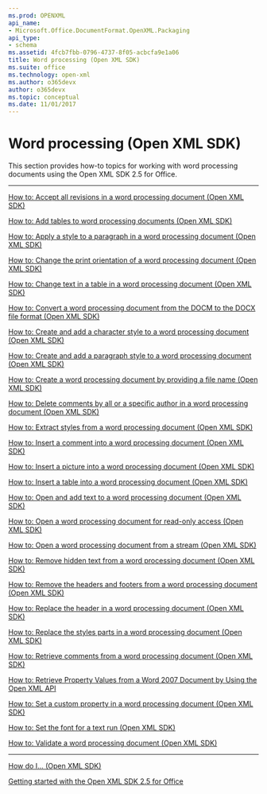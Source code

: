 ```yaml
---
ms.prod: OPENXML
api_name:
- Microsoft.Office.DocumentFormat.OpenXML.Packaging
api_type:
- schema
ms.assetid: 4fcb7fbb-0796-4737-8f05-acbcfa9e1a06
title: Word processing (Open XML SDK)
ms.suite: office
ms.technology: open-xml
ms.author: o365devx
author: o365devx
ms.topic: conceptual
ms.date: 11/01/2017
---
```

# Word processing (Open XML SDK)

This section provides how-to topics for working with word processing
documents using the Open XML SDK 2.5 for Office.


--------------------------------------------------------------------------------

<span sdata="link"> [How to: Accept all revisions in a word processing
document (Open XML SDK)](how-to-accept-all-revisions-in-a-word-processing-document.htm)
</span>

<span sdata="link"> [How to: Add tables to word processing documents
(Open XML SDK)](how-to-add-tables-to-word-processing-documents.htm) </span>

<span sdata="link"> [How to: Apply a style to a paragraph in a word
processing document (Open XML
SDK)](how-to-apply-a-style-to-a-paragraph-in-a-word-processing-document.htm) </span>

<span sdata="link"> [How to: Change the print orientation of a word
processing document (Open XML
SDK)](how-to-change-the-print-orientation-of-a-word-processing-document.htm) </span>

<span sdata="link"> [How to: Change text in a table in a word processing
document (Open XML SDK)](how-to-change-text-in-a-table-in-a-word-processing-document.htm)
</span>

<span sdata="link"> [How to: Convert a word processing document from the
DOCM to the DOCX file format (Open XML
SDK)](how-to-convert-a-word-processing-document-from-the-docm-to-the-docx-file-format.htm) </span>

<span sdata="link"> [How to: Create and add a character style to a word
processing document (Open XML
SDK)](how-to-create-and-add-a-character-style-to-a-word-processing-document.htm) </span>

<span sdata="link"> [How to: Create and add a paragraph style to a word
processing document (Open XML
SDK)](how-to-create-and-add-a-paragraph-style-to-a-word-processing-document.htm) </span>

<span sdata="link"> [How to: Create a word processing document by
providing a file name (Open XML
SDK)](how-to-create-a-word-processing-document-by-providing-a-file-name.htm) </span>

<span sdata="link"> [How to: Delete comments by all or a specific author
in a word processing document (Open XML
SDK)](how-to-delete-comments-by-all-or-a-specific-author-in-a-word-processing-document.htm) </span>

<span sdata="link"> [How to: Extract styles from a word processing
document (Open XML SDK)](how-to-extract-styles-from-a-word-processing-document.htm)
</span>

<span sdata="link"> [How to: Insert a comment into a word processing
document (Open XML SDK)](how-to-insert-a-comment-into-a-word-processing-document.htm)
</span>

<span sdata="link"> [How to: Insert a picture into a word processing
document (Open XML SDK)](how-to-insert-a-picture-into-a-word-processing-document.htm)
</span>

<span sdata="link"> [How to: Insert a table into a word processing
document (Open XML SDK)](how-to-insert-a-table-into-a-word-processing-document.htm)
</span>

<span sdata="link"> [How to: Open and add text to a word processing
document (Open XML SDK)](how-to-open-and-add-text-to-a-word-processing-document.htm)
</span>

<span sdata="link"> [How to: Open a word processing document for
read-only access (Open XML
SDK)](how-to-open-a-word-processing-document-for-read-only-access.htm) </span>

<span sdata="link"> [How to: Open a word processing document from a
stream (Open XML SDK)](how-to-open-a-word-processing-document-from-a-stream.htm) </span>

<span sdata="link"> [How to: Remove hidden text from a word processing
document (Open XML SDK)](how-to-remove-hidden-text-from-a-word-processing-document.htm)
</span>

<span sdata="link"> [How to: Remove the headers and footers from a word
processing document (Open XML
SDK)](how-to-remove-the-headers-and-footers-from-a-word-processing-document.htm) </span>

<span sdata="link"> [How to: Replace the header in a word processing
document (Open XML SDK)](how-to-replace-the-header-in-a-word-processing-document.htm)
</span>

<span sdata="link"> [How to: Replace the styles parts in a word
processing document (Open XML
SDK)](how-to-replace-the-styles-parts-in-a-word-processing-document.htm) </span>

<span sdata="link"> [How to: Retrieve comments from a word processing
document (Open XML SDK)](how-to-retrieve-comments-from-a-word-processing-document.htm)
</span>

[How to: Retrieve Property Values from a Word 2007 Document by Using the
Open XML
API](http://msdn.microsoft.com/library/e0aacc31-524a-4392-aafa-290bbf7ae7b9(Office.15).aspx)

<span sdata="link"> [How to: Set a custom property in a word processing
document (Open XML SDK)](how-to-set-a-custom-property-in-a-word-processing-document.htm)
</span>

<span sdata="link"> [How to: Set the font for a text run (Open XML
SDK)](how-to-set-the-font-for-a-text-run.htm) </span>

<span sdata="link"> [How to: Validate a word processing document (Open
XML SDK)](how-to-validate-a-word-processing-document.htm) </span>


--------------------------------------------------------------------------------

<span sdata="link"> [How do I... (Open XML
SDK)](how-do-i.htm) </span>

<span sdata="link"> [Getting started with the Open XML SDK 2.5 for
Office](getting-started.htm) </span>

